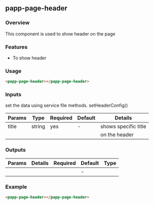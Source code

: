 ## papp-page-header

### Overview

This component is used to show header on the page

### Features

- To show header

### Usage

```html
<papp-page-header></papp-page-header>
```

### Inputs

set the data using service file methods.
setHeaderConfig()

| Params            | Type      | Required   | Default   | Details                   |
| ----------------- | --------- | ---------- | ----------|-------------------------- |
| title             | string    | yes        | -         | shows specific title      |
|                   |           |            |           | on the header             |

### Outputs

| Params          | Details           | Required | Default | Type     |
| --------------- | ----------------- | -------- | ------- | -------- |
|                 |                   |          | -       |          |


### Example

```html
<papp-page-header></papp-page-header>
```
